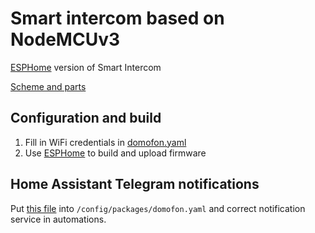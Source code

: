 # Smart intercom based on NodeMCUv3

[ESPHome](https://esphome.io/) version of Smart Intercom

[Scheme and parts](https://github.com/Anonym-tsk/smart-domofon/blob/master/README.md)

## Configuration and build
1. Fill in WiFi credentials in [domofon.yaml](https://github.com/Anonym-tsk/smart-domofon/blob/master/esphome/domofon.yaml#L18)
2. Use [ESPHome](https://esphome.io) to build and upload firmware

## Home Assistant Telegram notifications

Put [this file](https://github.com/Anonym-tsk/smart-domofon/blob/master/esphome/homeassistant/domofon.yaml) into `/config/packages/domofon.yaml` and correct notification service in automations.
